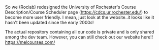 So we (Roclab) redesigned the University of Rochester's Course Description/Course Scheduler page (https://cdcs.ur.rochester.edu/) to become more user friendly. I mean, just look at the website..it looks like it hasn't been updated since the early 2000s!

The actual repository containing all our code is private and is only shared among the dev team. However, you can still check out our website here!!
https://melcourses.com/
